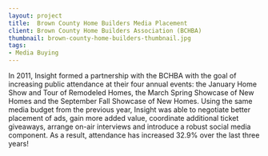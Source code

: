 ```yaml
---
layout: project
title:  Brown County Home Builders Media Placement
client: Brown County Home Builders Association (BCHBA)
thumbnail: brown-county-home-builders-thumbnail.jpg
tags:
- Media Buying
---
```


In 2011, Insight formed a partnership with the BCHBA with the goal of increasing public attendance at their four annual events: the January Home Show and Tour of Remodeled Homes, the March Spring Showcase of New Homes and the September Fall Showcase of New Homes. Using the same media budget from the previous year, Insight was able to negotiate better placement of ads, gain more added value, coordinate additional ticket giveaways, arrange on-air interviews and introduce a robust social media component. As a result, attendance has increased 32.9% over the last three years!